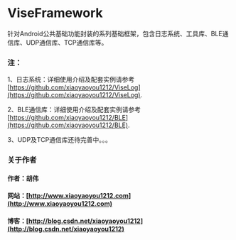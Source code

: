 # ViseFramework
针对Android公共基础功能封装的系列基础框架，包含日志系统、工具库、BLE通信库、UDP通信库、TCP通信库等。

### 注：
1、日志系统：详细使用介绍及配套实例请参考[https://github.com/xiaoyaoyou1212/ViseLog](https://github.com/xiaoyaoyou1212/ViseLog).

2、BLE通信库：详细使用介绍及配套实例请参考[https://github.com/xiaoyaoyou1212/BLE](https://github.com/xiaoyaoyou1212/BLE).

3、UDP及TCP通信库还待完善中。。。

### 关于作者
#### 作者：胡伟
#### 网站：[http://www.xiaoyaoyou1212.com](http://www.xiaoyaoyou1212.com)
#### 博客：[http://blog.csdn.net/xiaoyaoyou1212](http://blog.csdn.net/xiaoyaoyou1212)
